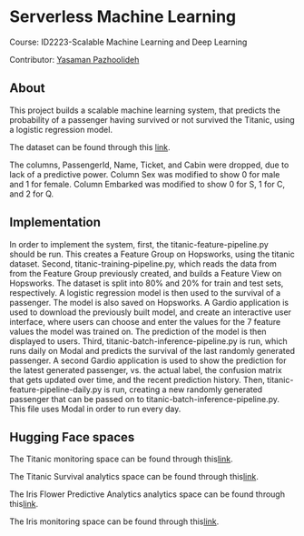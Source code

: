 # Serverless Machine Learning


Course: ID2223-Scalable Machine Learning and Deep Learning 

Contributor: <a href="https://github.com/Yasaman97">Yasaman Pazhoolideh</a>

## About

This project builds a scalable machine learning system, that predicts the probability of a passenger having survived or not survived the Titanic, using a logistic regression model.

The dataset can be found through this [link](https://raw.githubusercontent.com/ID2223KTH/id2223kth.github.io/master/assignments/lab1/titanic.csv).

The columns, PassengerId, Name, Ticket, and Cabin were dropped, due to lack of a predictive power. Column Sex was modified to show 0 for male and 1 for female. Column Embarked was modified to show 0 for S, 1 for C, and 2 for Q. 

## Implementation

In order to implement the system, first, the titanic-feature-pipeline.py should be run. This creates a Feature Group on Hopsworks, using the titanic dataset. Second, titanic-training-pipeline.py, which reads the data from from the Feature Group previously created, and builds a Feature View on Hopsworks. The dataset is split into 80% and 20% for train and test sets, respectively. A logistic regression model is then used to the survival of a passenger. The model is also saved on Hopsworks. A Gardio application is used to download the previously built model, and create an interactive user interface, where users can choose and enter the values for the 7 feature values the model was trained on. The prediction of the model is then displayed to users. Third, titanic-batch-inference-pipeline.py is run, which runs daily on Modal and predicts the survival of the last randomly generated passenger. A second Gardio application is used to show the prediction for the latest generated passenger, vs. the actual label, the confusion matrix that gets updated over time, and the recent prediction history. Then, titanic-feature-pipeline-daily.py is run, creating a new randomly generated passenger that can be passed on to titanic-batch-inference-pipeline.py. This file uses Modal in order to run every day.

## Hugging Face spaces

The Titanic monitoring space can be found through this[link](https://huggingface.co/spaces/Yasaman/Titanic_Monitoring).

The Titanic Survival analytics space can be found through this[link](https://huggingface.co/spaces/Yasaman/titanic).

The Iris Flower Predictive Analytics analytics space can be found through this[link](https://huggingface.co/spaces/Yasaman/Iris).

The Iris monitoring space can be found through this[link](https://huggingface.co/spaces/Yasaman/Iris_Monitoring).